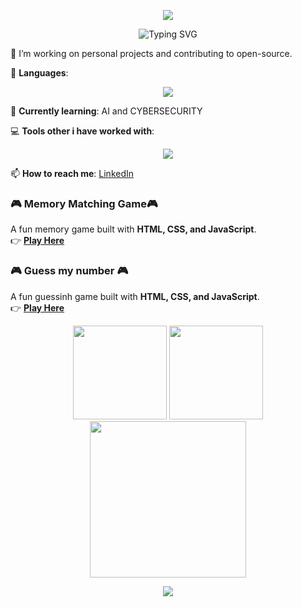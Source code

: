 <p align="center">
  <img src="https://capsule-render.vercel.app/api?type=waving&height=300&color=gradient&text=Hi%20%F0%9F%91%8B,%20I'm%20Takunda%20P_J%20Nhau&reversal=false&section=header&textBg=false&fontAlign=50&animation=scaleIn&fontAlignY=42&fontSize=60" />
</p>

<div align="center">

![Typing SVG](https://readme-typing-svg.demolab.com?font=JetBrains+Mono&size=28&duration=2500&pause=1000&color=00CFFF&center=true&vCenter=true&width=750&height=60&lines=FULL+STACK+SOFTWARE+ENGINEER+🚀;Python+%7C%7C+Linux+Wizard+🐧;Flutter+Mobile+Craftsman+📱;Building+Digital+Magic+✨;Always+Learning%2C+Always+Growing+🌱;If+you+catch+some+bug+-+Get+some+tea!+🍵)

</div>



🔭 I’m working on personal projects and contributing to open-source.

🚀 **Languages**: 
<p align="center">
  <img src="https://skillicons.dev/icons?i=flutter,python,java,rust,cpp,js,ts,flask,spring,hibernate,mysql,postgresql,html,css" />
</p>

🌱 **Currently learning**: AI and CYBERSECURITY

💻 **Tools other i have worked with**: 
<p align="center">
  <img src="https://skillicons.dev/icons?i=kotlin,swift,bootstrap,figma,postman,aws,linux,docker,react,azure" />
</p>

📫 **How to reach me**: [LinkedIn](https://www.linkedin.com/in/takunda-p-j-nhau-196975234/)

### 🎮 Memory Matching Game🎮  
A fun memory game built with **HTML, CSS, and JavaScript**.  
👉 **[Play Here](https://prosper-codes.github.io/-memory-matching-game/)**  
### 🎮 Guess my number 🎮
A fun guessinh game built with **HTML, CSS, and JavaScript**.  
👉 **[Play Here](https://prosper-codes.github.io/-guess_my_number/)**  


<p align="center">
  <img src="https://camo.githubusercontent.com/2366b34bb903c09617990fb5fff4622f3e941349e846ddb7e73df872a9d21233/68747470733a2f2f63646e2e6472696262626c652e636f6d2f75736572732f3733303730332f73637265656e73686f74732f363538313234332f6176656e746f2e676966" width="150"/>
  <img src="https://camo.githubusercontent.com/a615ccee1fede08a3322b260a6c9b09fa7c9d76bb410469650b284ebebcaef57/68747470733a2f2f692e70696e696d672e636f6d2f6f726967696e616c732f65382f66342f35332f65386634353334363961336563393765636433353464663436356437333931332e676966" width="150"/>
  <img src="https://xbsoftware.com/wp-content/uploads/2018/09/700.gif" width="250"/>
</p>
<!-- Footer -->
<p align="center">
  <img src="https://capsule-render.vercel.app/api?type=waving&height=150&color=gradient&section=footer"/>
</p>
